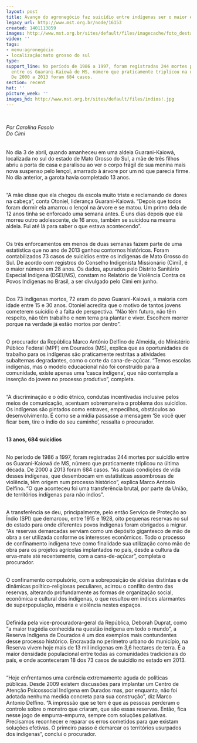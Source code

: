 ```yaml
---
layout: post
title: Avanço do agronegócio faz suicídio entre indígenas ser o maior em 28 anos
legacy_url: http://www.mst.org.br/node/16153
created: 1401113859
images: http://www.mst.org.br/sites/default/files/imagecache/foto_destaque/indios!.jpg
video: ''
tags:
- menu:agronegócio
- localização:mato grosso do sul
type: 
support_line: No período de 1986 a 1997, foram registradas 244 mortes por suicídio
  entre os Guarani-Kaiowá de MS, número que praticamente triplicou na última década.
  De 2000 a 2013 foram 684 casos.
section: recent
hat: ''
picture_week: ''
images_hd: http://www.mst.org.br/sites/default/files/indios!.jpg
---
```

<p>&nbsp;</p><p><em>Por Carolina Fasolo<br>Do Cimi<br></em><br><br>No dia 3 de abril, quando amanheceu em uma aldeia Guarani-Kaiowá, localizada no sul do estado de Mato Grosso do Sul, a mãe de três filhos abriu a porta de casa e paralisou ao ver o corpo frágil de sua menina mais nova suspenso pelo lençol, amarrado à árvore por um nó que parecia firme. No dia anterior, a garota havia completado 13 anos.</p><p><br>“A mãe disse que ela chegou da escola muito triste e reclamando de dores na cabeça”, conta Otoniel, liderança Guarani-Kaiowá. “Depois que todos foram dormir ela amarrou o lençol na árvore e se matou. Um primo dela de 12 anos tinha se enforcado uma semana antes. E uns dias depois que ela morreu outro adolescente, de 16 anos, também se suicidou na mesma aldeia. Fui até lá para saber o que estava acontecendo”.</p><p><br>Os três enforcamentos em menos de duas semanas fazem parte de uma estatística que no ano de 2013 ganhou contornos históricos. Foram contabilizados 73 casos de suicídios entre os indígenas de Mato Grosso do Sul. De acordo com registros do Conselho Indigenista Missionário (Cimi), é o maior número em 28 anos. Os dados, apurados pelo Distrito Sanitário Especial Indígena (DSEI/MS), constam no Relatório de Violência Contra os Povos Indígenas no Brasil, a ser divulgado pelo Cimi em junho.</p><p><br>Dos 73 indígenas mortos, 72 eram do povo Guarani-Kaiowá, a maioria com idade entre 15 e 30 anos. Otoniel acredita que o motivo de tantos jovens cometerem suicídio é a falta de perspectiva. “Não têm futuro, não têm respeito, não têm trabalho e nem terra pra plantar e viver. Escolhem morrer porque na verdade já estão mortos por dentro”.</p><p><br>O procurador da República Marco Antônio Delfino de Almeida, do Ministério Público Federal (MPF) em Dourados (MS), explica que as oportunidades de trabalho para os indígenas são praticamente restritas a atividades subalternas degradantes, como o corte da cana-de-açúcar. “Temos escolas indígenas, mas o modelo educacional não foi construído para a comunidade, existe apenas uma ‘casca indígena’, que não contempla a inserção do jovem no processo produtivo”, completa.</p><p><br>“A discriminação e o ódio étnico, condutas incentivadas inclusive pelos meios de comunicação, acentuam sobremaneira o problema dos suicídios. Os indígenas são pintados como entraves, empecilhos, obstáculos ao desenvolvimento. É como se a mídia passasse a mensagem ‘Se você quer ficar bem, tire o índio do seu caminho’, ressalta o procurador.</p><p><br><strong>13 anos, 684 suicídios</strong></p><p><br>No período de 1986 a 1997, foram registradas 244 mortes por suicídio entre os Guarani-Kaiowá de MS, número que praticamente triplicou na última década. De 2000 a 2013 foram 684 casos. “As atuais condições de vida desses indígenas, que desembocam em estatísticas assombrosas de violência, têm origem num processo histórico”, explica Marco Antonio Delfino. “O que aconteceu foi uma transferência brutal, por parte da União, de territórios indígenas para não índios”.</p><p><br>A transferência se deu, principalmente, pelo então Serviço de Proteção ao Índio (SPI) que demarcou, entre 1915 e 1928, oito pequenas reservas no sul do estado para onde diferentes povos indígenas foram obrigados a migrar. “As reservas demarcadas serviam como um depósito gigantesco de mão de obra a ser utilizada conforme os interesses econômicos. Todo o processo de confinamento indígena teve como finalidade sua utilização como mão de obra para os projetos agrícolas implantados no país, desde a cultura da erva-mate até recentemente, com a cana-de-açúcar”, completa o procurador.</p><p><br>O confinamento compulsório, com a sobreposição de aldeias distintas e de dinâmicas político-religiosas peculiares, acirrou o conflito dentro das reservas, alterando profundamente as formas de organização social, econômica e cultural dos indígenas, o que resultou em índices alarmantes de superpopulação, miséria e violência nestes espaços.</p><p><br>Definida pela vice-procuradora-geral da República, Deborah Duprat, como “a maior tragédia conhecida na questão indígena em todo o mundo”, a Reserva Indígena de Dourados é um dos exemplos mais contundentes desse processo histórico. Encravada no perímetro urbano do município, na Reserva vivem hoje mais de 13 mil indígenas em 3,6 hectares de terra. É a maior densidade populacional entre todas as comunidades tradicionais do país, e onde aconteceram 18 dos 73 casos de suicídio no estado em 2013.</p><p><br>“Hoje enfrentamos uma carência extremamente aguda de políticas públicas. Desde 2009 existem discussões para implantar um Centro de Atenção Psicossocial Indígena em Durados mas, por enquanto, não foi adotada nenhuma medida concreta para sua construção”, diz Marco Antonio Delfino. “A impressão que se tem é que as pessoas perderam o controle sobre o monstro que criaram, que são essas reservas. Então, fica nesse jogo de empurra-empurra, sempre com soluções paliativas. Precisamos reconhecer e reparar os erros cometidos para que existam soluções efetivas. O primeiro passo é demarcar os territórios usurpados dos indígenas”, conclui o procurador.</p><p>&nbsp;</p>
